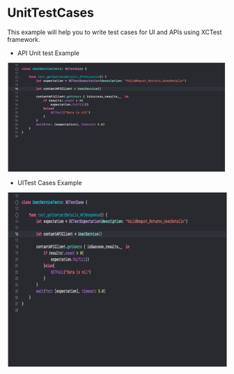 # UnitTestCases


This example will help you to write test cases for UI and APIs using XCTest framework.

- API Unit test Example

<img src="APITestExample.png" width="500" height="250">

- UITest Cases Example

<img src="APITestExample.png" width="600" height="400">

